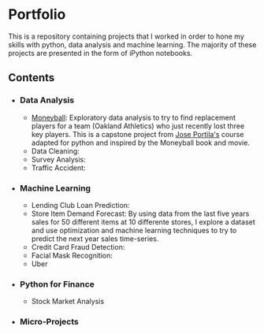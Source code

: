 # Portfolio
This is a repository containing projects that I worked in order to hone my skills with python, data analysis and machine learning. The majority of these projects are presented in the form of iPython notebooks.

## Contents

* ### Data Analysis
  * [Moneyball](https://github.com/diogolbar/diogolbar.github.io/blob/main/Moneyball/Moneyball.ipynb): Exploratory data analysis to try to find replacement players for a team (Oakland Athletics) who just recently lost three key players. This is a capstone project from [Jose Portila's](https://www.udemy.com/course/data-science-and-machine-learning-bootcamp-with-r/) course adapted for python and inspired by the Moneyball book and movie.
  * Data Cleaning:
  * Survey Analysis:
  * Traffic Accident:
* ### Machine Learning
  * Lending Club Loan Prediction: 
  * Store Item Demand Forecast: By using data from the last five years sales for 50 different items at 10 differente stores, I explore a dataset and use optimization and machine learning techniques to try to predict the next year sales time-series.
  * Credit Card Fraud Detection:
  * Facial Mask Recognition:
  * Uber
* ### Python for Finance
  * Stock Market Analysis

* ### Micro-Projects
